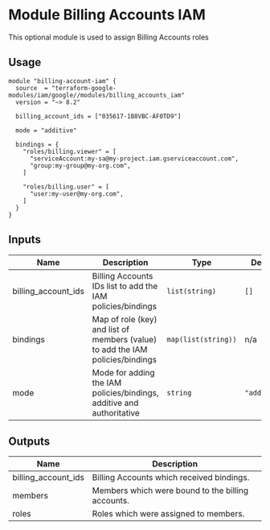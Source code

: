 # Module Billing Accounts IAM

This optional module is used to assign Billing Accounts roles

## Usage

```hcl
module "billing-account-iam" {
  source  = "terraform-google-modules/iam/google//modules/billing_accounts_iam"
  version = "~> 8.2"

  billing_account_ids = ["035617-1B8VBC-AF0TD9"]

  mode = "additive"

  bindings = {
    "roles/billing.viewer" = [
      "serviceAccount:my-sa@my-project.iam.gserviceaccount.com",
      "group:my-group@my-org.com",
    ]

    "roles/billing.user" = [
      "user:my-user@my-org.com",
    ]
  }
}
```

<!-- BEGINNING OF PRE-COMMIT-TERRAFORM DOCS HOOK -->
## Inputs

| Name | Description | Type | Default | Required |
|------|-------------|------|---------|:--------:|
| billing\_account\_ids | Billing Accounts IDs list to add the IAM policies/bindings | `list(string)` | `[]` | no |
| bindings | Map of role (key) and list of members (value) to add the IAM policies/bindings | `map(list(string))` | n/a | yes |
| mode | Mode for adding the IAM policies/bindings, additive and authoritative | `string` | `"additive"` | no |

## Outputs

| Name | Description |
|------|-------------|
| billing\_account\_ids | Billing Accounts which received bindings. |
| members | Members which were bound to the billing accounts. |
| roles | Roles which were assigned to members. |

<!-- END OF PRE-COMMIT-TERRAFORM DOCS HOOK -->

